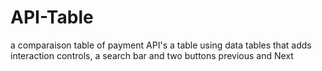 # API-Table
a comparaison table of payment API's 
a table using data tables that adds interaction controls, a search bar and two buttons previous and Next
